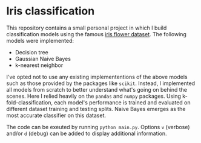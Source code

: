# Iris classification

This repository contains a small personal project in which I build classification models using the famous [iris flower dataset](https://en.wikipedia.org/wiki/Iris_flower_data_set). The following models were implemented: 

- Decision tree
- Gaussian Naive Bayes
- k-nearest neighbor

I've opted not to use any existing implemententions of the above models such as those provided by the packages like `scikit`. Instead, I implemented all models from scratch to better understand what's going on behind the scenes. Here I relied heavily on the `pandas` and `numpy` packages.
Using k-fold-classification, each model's performance is trained and evaluated on different dataset training and testing splits. Naive Bayes emerges as the most accurate classifier on this dataset. 

The code can be exeuted by running `python main.py`. Options `v` (verbose) and/or `d` (debug) can be added to display additional information. 
